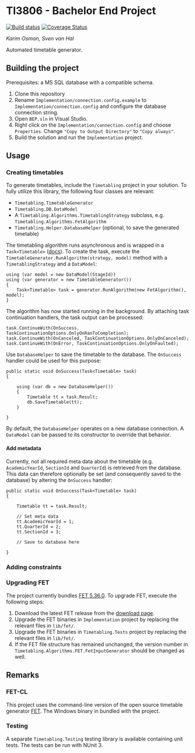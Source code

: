 # TI3806 - Bachelor End Project
[![Build status](https://ci.appveyor.com/api/projects/status/gls52n579c7rkar6/branch/master?svg=true)](https://ci.appveyor.com/project/svenvanhal/bachelorproject/branch/master) [![Coverage Status](https://coveralls.io/repos/github/svenvanhal/bachelorproject/badge.svg?branch=master)](https://coveralls.io/github/svenvanhal/bachelorproject?branch=master)

*Karim Osman, Sven van Hal*

Automated timetable generator.

## Building the project
Prerequisites: a MS SQL database with a compatible schema.

 1. Clone this repository
 1. Rename `Implementation/connection.config.example` to `Implementation/connection.config` and configure the database connection string.
 1. Open `BEP.sln` in Visual Studio.
 1. Right click on the `Implementation/connection.config` and choose `Properties`. Change `"Copy to Output Directory"` to `"Copy always"`.
 1. Build the solution and run the `Implementation` project.

## Usage

### Creating timetables
To generate timetables, include the `Timetabling` project in your solution. To fully utilize this library, the following four classes are relevant:

 * `Timetabling.TimetableGenerator`
 * `Timetabling.DB.DataModel`
 * A `Timetabling.Algorithms.TimetablingStrategy` subclass, e.g. `Timetabling.Algorithms.FetAlgorithm`
 * `Timetabling.Helper.DatabaseHelper` (optional, to save the generated timetable)
 
The timetabling algorithm runs asynchronous and is wrapped in a `Task<Timetable>` ([docs](https://docs.microsoft.com/en-us/dotnet/standard/asynchronous-programming-patterns/task-based-asynchronous-pattern-tap)). To create the task, execute the `TimetableGenerator.RunAlgorithm(strategy, model)` method with a `TimetablingStrategy` and a `DataModel`:

```
using (var model = new DataModel(StageId))
using (var generator = new TimetableGenerator())
{
    Task<Timetable> task = generator.RunAlgorithm(new FetAlgorithm(), model);
}
```

The algorithm has now started running in the background. By attaching task continuation handlers, the task output can be processed:

```
task.ContinueWith(OnSuccess, TaskContinuationOptions.OnlyOnRanToCompletion);
task.ContinueWith(OnCanceled, TaskContinuationOptions.OnlyOnCanceled);
task.ContinueWith(OnError, TaskContinuationOptions.OnlyOnFaulted);
```

Use `DatabaseHelper` to save the timetable to the database. The `OnSuccess` handler could be used for this purpose:

```
public static void OnSuccess(Task<Timetable> task)
{

    using (var db = new DatabaseHelper())
    {
        Timetable tt = task.Result;
        db.SaveTimetable(tt);
    }

}
```

By default, the `DatabaseHelper` operates on a new database connection. A `DataModel` can be passed to its constructor to override that behavior.

#### Add metadata
Currently, not all required meta data about the timetable (e.g. `AcademicYearId`, `SectionId` and `QuarterId`) is retrieved from the database. This data can therefore optionally be set (and consequently saved to the database) by altering the `OnSuccess` handler:

```
public static void OnSuccess(Task<Timetable> task)
{

    Timetable tt = task.Result;

    // Set meta data
    tt.AcademicYearId = 1;
    tt.QuarterId = 2;
    tt.SectionId = 3;

    // Save to database here

}
```

### Adding constraints


### Upgrading FET
The project currently bundles [FET 5.36.0](https://lalescu.ro/liviu/fet/news.html). To upgrade FET, execute the following steps:

  1. Download the latest FET release from the [download page](https://lalescu.ro/liviu/fet/download.html).
  1. Upgrade the FET binaries in `Implementation` project by replacing the relevant files in `lib/fet/`.
  1. Upgrade the FET binaries in `Timetabling.Tests` project by replacing the relevant files in `lib/fet/`.
  1. If the FET file structure has remained unchanged, the version number in `Timetabling.Algorithms.FET.FetInputGenerator` should be changed as well.
  
### 

## Remarks

### FET-CL
This project uses the command-line version of the open source timetable generator [FET](https://lalescu.ro/liviu/fet/). The Windows binary in bundled with the project.

### Testing
A separate `Timetabling.Testing` testing library is available containing unit tests. The tests can be run with NUnit 3.
